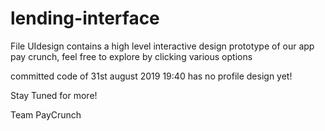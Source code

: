 # lending-interface
File UIdesign contains a high level interactive design prototype of our app pay crunch, feel free to explore by clicking various options

committed code of 31st august 2019 19:40 has no profile design yet!

Stay Tuned for more!



Team PayCrunch
